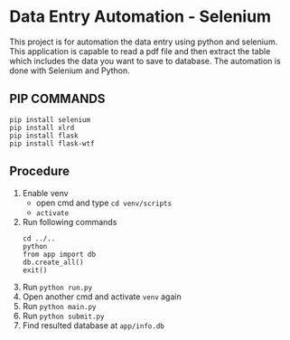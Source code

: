 # Data Entry Automation - Selenium

This project is for automation the data entry using python and selenium. This application is capable to read a pdf file and then extract the table which includes the data you want to save to database. The automation is done with Selenium and Python.

## PIP COMMANDS
```
pip install selenium
pip install xlrd
pip install flask
pip install flask-wtf
```

## Procedure
1. Enable venv
	- open cmd and type `cd venv/scripts`
	- `activate`
2. Run following commands
	```
	cd ../..
	python
	from app import db
	db.create_all()
	exit()
	```
3. Run `python run.py`
4. Open another cmd and activate `venv` again
5. Run `python main.py`
6. Run `python submit.py`
6. Find resulted database at `app/info.db`
